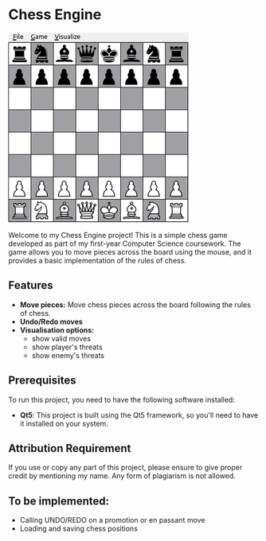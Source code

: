 # Chess Engine

![board](images/board.png)

Welcome to my Chess Engine project! This is a simple chess game developed as part of my first-year Computer Science coursework. The game allows you to move pieces across the board using the mouse, and it provides a basic implementation of the rules of chess.

## Features
- **Move pieces:** Move chess pieces across the board following the rules of chess.
- **Undo/Redo moves**
- **Visualisation options:**
  - show valid moves
  - show player's threats
  - show enemy's threats

## Prerequisites
To run this project, you need to have the following software installed:

- **Qt5**: This project is built using the Qt5 framework, so you'll need to have it installed on your system.

## Attribution Requirement

If you use or copy any part of this project, please ensure to give proper credit by mentioning my name. 
Any form of plagiarism is not allowed.

## To be implemented:
- Calling UNDO/REDO on a promotion or en passant move
- Loading and saving chess positions

